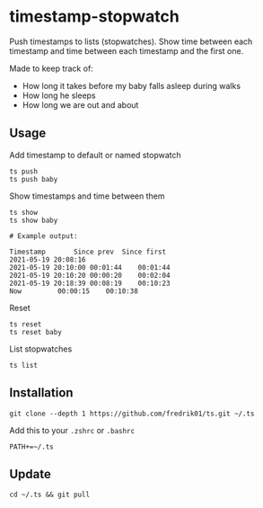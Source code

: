 # timestamp-stopwatch

Push timestamps to lists (stopwatches). Show time between each timestamp and time between each timestamp and the first one.

Made to keep track of:
- How long it takes before my baby falls asleep during walks
- How long he sleeps
- How long we are out and about

## Usage

Add timestamp to default or named stopwatch

	ts push
	ts push baby

Show timestamps and time between them

	ts show
	ts show baby

	# Example output:

	Timestamp		Since prev	Since first
	2021-05-19 20:08:16		
	2021-05-19 20:10:00	00:01:44	00:01:44
	2021-05-19 20:10:20	00:00:20	00:02:04
	2021-05-19 20:18:39	00:08:19	00:10:23
	Now			00:00:15	00:10:38

Reset

	ts reset
	ts reset baby

List stopwatches

	ts list

## Installation

	git clone --depth 1 https://github.com/fredrik01/ts.git ~/.ts

Add this to your `.zshrc` or `.bashrc`

	PATH+=~/.ts

## Update

	cd ~/.ts && git pull
